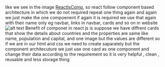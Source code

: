 like we see in the image [ReactIsComp](./ReactIsComp.png), so react follow component based architecture in which we do not required repeat one thing again and again we just make the one compoenent if again it is required we use that again with their name only eg navbar, links in navbar, cards and so on in website![alt text](image.png)
Benefit of componet in react js is suppose we have diffrent cards that show the details about countries and the properties are same like name, population and capital, and one image but the values are different so if we are in our html and css we need to create saparately but the component architecuture we just use one card as one component and change their data according to the requirement so it is very helpful , clean , reusable and less storage thing
